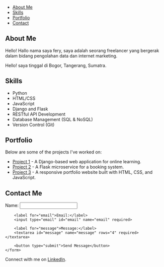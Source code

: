 <nav>
    <ul>
        <li><a href="#about">About Me</a></li>
        <li><a href="#skills">Skills</a></li>
        <li><a href="#portfolio">Portfolio</a></li>
        <li><a href="#contact">Contact</a></li>
    </ul>
</nav>

<section id="about">
    <h2>About Me</h2>
    <p>Hello! Hallo nama saya fery, saya adalah seorang freelancer yang bergerak dalam bidang pengolahan data dan internet marketing.</p>
    <p>Hello! saya tinggal di Bogor, Tangerang, Sumatra.</p>
</section>

<section id="skills">
    <h2>Skills</h2>
    <ul>
        <li>Python</li>
        <li>HTML/CSS</li>
        <li>JavaScript</li>
        <li>Django and Flask</li>
        <li>RESTful API Development</li>
        <li>Database Management (SQL & NoSQL)</li>
        <li>Version Control (Git)</li>
    </ul>
</section>

<section id="portfolio">
    <h2>Portfolio</h2>
    <p>Below are some of the projects I've worked on:</p>
    <ul>
        <li><a href="https://example.com/project1">Project 1</a> - A Django-based web application for online learning.</li>
        <li><a href="https://example.com/project2">Project 2</a> - A Flask microservice for a booking system.</li>
        <li><a href="https://example.com/project3">Project 3</a> - A responsive portfolio website built with HTML, CSS, and JavaScript.</li>
    </ul>
</section>

<section id="contact">
    <h2>Contact Me</h2>
    <form action="submit_form.php" method="POST">
        <label for="name">Name:</label>
        <input type="text" id="name" name="name" required>
        
        <label for="email">Email:</label>
        <input type="email" id="email" name="email" required>
        
        <label for="message">Message:</label>
        <textarea id="message" name="message" rows="4" required></textarea>
        
        <button type="submit">Send Message</button>
    </form>
</section>

<footer>
    <p>Connect with me on <a href="https://linkedin.com/in/feryferdian">LinkedIn</a>.</p>
</footer>
